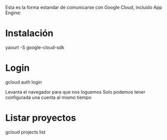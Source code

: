 Esta es la forma estandar de comunicarse con Google Cloud, incluido App Engine:

# Instalación
yaourt -S google-cloud-sdk


# Login
gcloud auth login

Levanta el navegador para que nos loguemos
Solo podemos tener configurada una cuenta al mismo tiempo

# Listar proyectos
gcloud projects list
